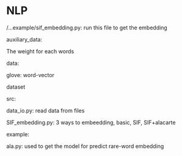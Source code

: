 # NLP

/...example/sif_embedding.py: run this file to get the embedding

auxiliary_data:

The weight for each words


data:

glove: word-vector

dataset


src:

data_io.py: read data from files

SIF_embedding.py: 3 ways to embeedding, basic, SIF, SIF+alacarte


example:

ala.py: used to get the model for predict rare-word embedding



